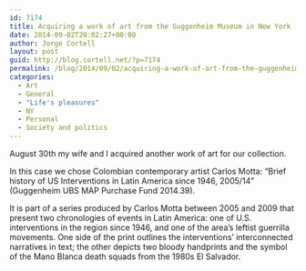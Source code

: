 ```yaml
---
id: 7174
title: Acquiring a work of art from the Guggenheim Museum in New York
date: 2014-09-02T20:02:27+00:00
author: Jorge Cortell
layout: post
guid: http://blog.cortell.net/?p=7174
permalink: /blog/2014/09/02/acquiring-a-work-of-art-from-the-guggenheim-museum-in-new-york/
categories:
  - Art
  - General
  - "Life's pleasures"
  - NY
  - Personal
  - Society and politics
---
```

August 30th my wife and I acquired another work of art for our collection.

In this case we chose Colombian contemporary artist Carlos Motta: &#8220;Brief history of US Interventions in Latin America since 1946, 2005/14&#8221; (Guggenheim UBS MAP Purchase Fund 2014.39).

It is part of a series produced by Carlos Motta between 2005 and 2009 that present two chronologies of events in Latin America: one of U.S. interventions in the region since 1946, and one of the area&#8217;s leftist guerrilla movements. One side of the print outlines the interventions&#8217; interconnected narratives in text; the other depicts two bloody handprints and the symbol of the Mano Blanca death squads from the 1980s El Salvador.
